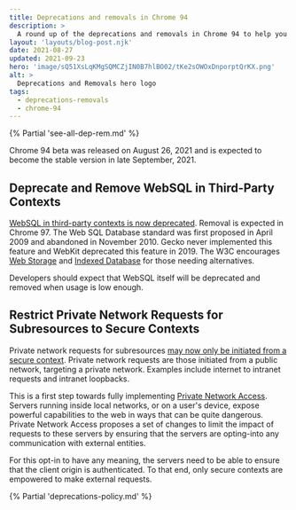 ```yaml
---
title: Deprecations and removals in Chrome 94
description: >
  A round up of the deprecations and removals in Chrome 94 to help you plan.
layout: 'layouts/blog-post.njk'
date: 2021-08-27
updated: 2021-09-23
hero: 'image/sQ51XsLqKMgSQMCZjIN0B7hlBO02/tKe2sOWOxDnporptQrKX.png'
alt: >
  Deprecations and Removals hero logo
tags:
  - deprecations-removals
  - chrome-94
---
```


{% Partial 'see-all-dep-rem.md' %}

Chrome 94 beta was released on August 26, 2021 and is expected to become the
stable version in late September, 2021.

## Deprecate and Remove WebSQL in Third-Party Contexts

[WebSQL in third-party contexts is now deprecated](https://www.chromestatus.com/feature/5684870116278272).
Removal is expected in Chrome 97. The Web SQL Database standard was first
proposed in April 2009 and abandoned in November 2010. Gecko never implemented
this feature and WebKit deprecated this feature in 2019. The W3C encourages
[Web Storage](https://developer.mozilla.org/docs/Web/API/Web_Storage_API)
and
[Indexed Database](https://developer.mozilla.org/docs/Web/API/IndexedDB_API)
for those needing alternatives.

Developers should expect that WebSQL itself will be deprecated and removed when
usage is low enough.

## Restrict Private Network Requests for Subresources to Secure Contexts

Private network requests for subresources [may now only be initiated from a
secure context](https://chromestatus.com/feature/5436853517811712). Private
network requests are those initiated from a public network, targeting a private
network. Examples include internet to intranet requests and intranet loopbacks.

This is a first step towards fully implementing [Private Network
Access](https://wicg.github.io/private-network-access/). Servers running inside
local networks, or on a user's device, expose powerful capabilities to the web
in ways that can be quite dangerous. Private Network Access proposes a set of
changes to limit the impact of requests to these servers by ensuring that the
servers are opting-into any communication with external entities.

For this opt-in to have any meaning, the servers need to be able to ensure that
the client origin is authenticated. To that end, only secure contexts are
empowered to make external requests.

{% Partial 'deprecations-policy.md' %}
